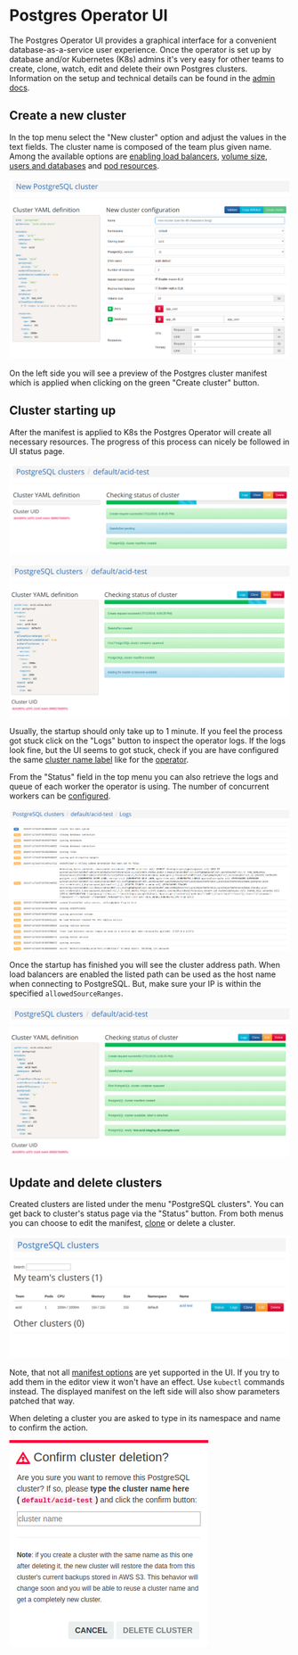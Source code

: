 <h1>Postgres Operator UI</h1>

The Postgres Operator UI provides a graphical interface for a convenient
database-as-a-service user experience. Once the operator is set up by database
and/or Kubernetes (K8s) admins it's very easy for other teams to create, clone,
watch, edit and delete their own Postgres clusters. Information on the setup
and technical details can be found in the [admin docs](administrator.md#setting-up-the-postgres-operator-ui).

## Create a new cluster

In the top menu select the "New cluster" option and adjust the values in the
text fields. The cluster name is composed of the team plus given name. Among the
available options are [enabling load balancers](administrator.md#load-balancers-and-allowed-ip-ranges),
[volume size](user.md#increase-volume-size),
[users and databases](user.md#manifest-roles) and
[pod resources](cluster-manifest.md#postgres-container-resources).

![pgui-new-cluster](diagrams/pgui-new-cluster.png "Create a new cluster")

On the left side you will see a preview of the Postgres cluster manifest which
is applied when clicking on the green "Create cluster" button.

## Cluster starting up

After the manifest is applied to K8s the Postgres Operator will create all
necessary resources. The progress of this process can nicely be followed in UI
status page.

![pgui-cluster-startup](diagrams/pgui-cluster-startup.png "Cluster starting up")

![pgui-waiting-for-master](diagrams/pgui-waiting-for-master.png "Waiting for master pod")

Usually, the startup should only take up to 1 minute. If you feel the process
got stuck click on the "Logs" button to inspect the operator logs. If the logs
look fine, but the UI seems to got stuck, check if you are have configured the
same [cluster name label](../ui/manifests/deployment.yaml#L45) like for the
[operator](../manifests/configmap.yaml#L13).

From the "Status" field in the top menu you can also retrieve the logs and queue
of each worker the operator is using. The number of concurrent workers can be
[configured](reference/operator_parameters.md#general).

![pgui-operator-logs](diagrams/pgui-operator-logs.png "Checking operator logs")

Once the startup has finished you will see the cluster address path. When load
balancers are enabled the listed path can be used as the host name when
connecting to PostgreSQL. But, make sure your IP is within the specified
`allowedSourceRanges`.

![pgui-finished-setup](diagrams/pgui-finished-setup.png "Status page of ready cluster")

## Update and delete clusters

Created clusters are listed under the menu "PostgreSQL clusters". You can get
back to cluster's status page via the "Status" button. From both menus you can
choose to edit the manifest, [clone](user.md#how-to-clone-an-existing-postgresql-cluster)
or delete a cluster.

![pgui-cluster-list](diagrams/pgui-cluster-list.png "List of PostgreSQL clusters")

Note, that not all [manifest options](reference/cluster_manifest.md) are yet
supported in the UI. If you try to add them in the editor view it won't have an
effect. Use `kubectl` commands instead. The displayed manifest on the left side
will also show parameters patched that way.

When deleting a cluster you are asked to type in its namespace and name to
confirm the action.

![pgui-delete-cluster](diagrams/pgui-delete-cluster.png "Confirm cluster deletion")

